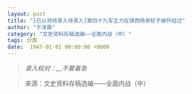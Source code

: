 ```yaml
---
layout: post
title: "[已认领待录入待录入]第四十九军主力在锦西杨家杖子被歼经过"
author: "于泽霖"
category: "文史资料存稿选编——全面内战（中）"
tags: 分类
date:  1947-01-01 00:00:00 +0000
---
```

> *录入校对：__不要着急*

> 来源：文史资料存稿选编——全面内战（中）